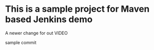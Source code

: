 # This is a sample project for Maven based Jenkins demo

A newer change for out VIDEO

sample commit
